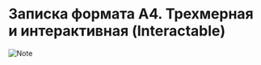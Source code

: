 # Записка формата А4. Трехмерная и интерактивная (Interactable)

![Note](https://github.com/Picjavard/VRPlayerPackage/assets/27041046/85360cfb-0044-449c-b757-84f269c6c4a0)
